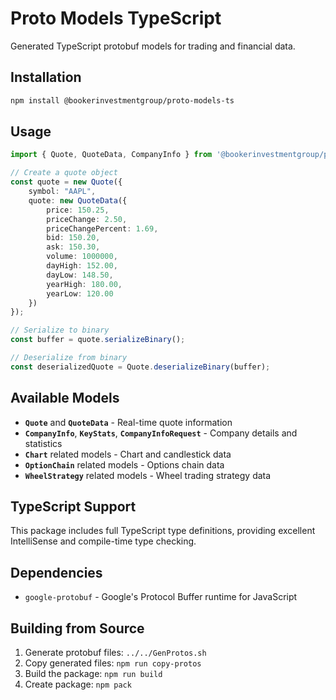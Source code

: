 # Proto Models TypeScript

Generated TypeScript protobuf models for trading and financial data.

## Installation

```bash
npm install @bookerinvestmentgroup/proto-models-ts
```

## Usage

```typescript
import { Quote, QuoteData, CompanyInfo } from '@bookerinvestmentgroup/proto-models-ts';

// Create a quote object
const quote = new Quote({
    symbol: "AAPL",
    quote: new QuoteData({
        price: 150.25,
        priceChange: 2.50,
        priceChangePercent: 1.69,
        bid: 150.20,
        ask: 150.30,
        volume: 1000000,
        dayHigh: 152.00,
        dayLow: 148.50,
        yearHigh: 180.00,
        yearLow: 120.00
    })
});

// Serialize to binary
const buffer = quote.serializeBinary();

// Deserialize from binary
const deserializedQuote = Quote.deserializeBinary(buffer);
```

## Available Models

- **`Quote`** and **`QuoteData`** - Real-time quote information
- **`CompanyInfo`**, **`KeyStats`**, **`CompanyInfoRequest`** - Company details and statistics
- **`Chart`** related models - Chart and candlestick data
- **`OptionChain`** related models - Options chain data
- **`WheelStrategy`** related models - Wheel trading strategy data

## TypeScript Support

This package includes full TypeScript type definitions, providing excellent IntelliSense and compile-time type checking.

## Dependencies

- `google-protobuf` - Google's Protocol Buffer runtime for JavaScript

## Building from Source

1. Generate protobuf files: `../../GenProtos.sh`
2. Copy generated files: `npm run copy-protos`  
3. Build the package: `npm run build`
4. Create package: `npm pack`
